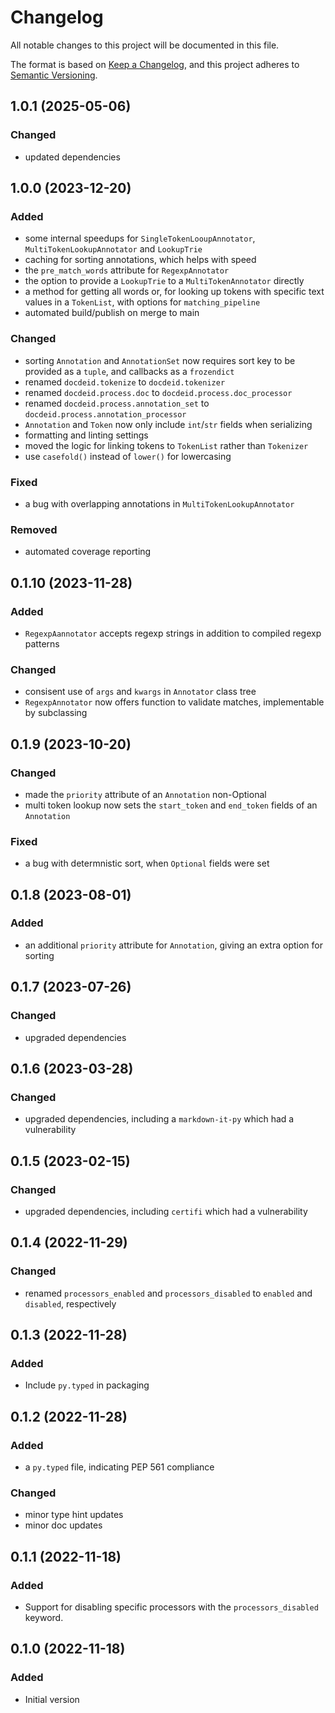 # Changelog

All notable changes to this project will be documented in this file.

The format is based on [Keep a Changelog](https://keepachangelog.com/en/1.0.0/),
and this project adheres to [Semantic Versioning](https://semver.org/spec/v2.0.0.html).

## 1.0.1 (2025-05-06)

### Changed
* updated dependencies

## 1.0.0 (2023-12-20)

### Added 
* some internal speedups for `SingleTokenLooupAnnotator`, `MultiTokenLookupAnnotator` and `LookupTrie`
* caching for sorting annotations, which helps with speed
* the `pre_match_words` attribute for `RegexpAnnotator`
* the option to provide a `LookupTrie` to a `MultiTokenAnnotator` directly
* a method for getting all words or, for looking up tokens with specific text values in a `TokenList`, with options for `matching_pipeline`
* automated build/publish on merge to main

### Changed
* sorting `Annotation` and `AnnotationSet` now requires sort key to be provided as a `tuple`, and callbacks as a `frozendict`
* renamed `docdeid.tokenize` to `docdeid.tokenizer`
* renamed `docdeid.process.doc` to `docdeid.process.doc_processor`
* renamed `docdeid.process.annotation_set` to `docdeid.process.annotation_processor`
* `Annotation` and `Token` now only include `int`/`str` fields when serializing
* formatting and linting settings
* moved the logic for linking tokens to `TokenList` rather than `Tokenizer`
* use `casefold()` instead of `lower()` for lowercasing

### Fixed
* a bug with overlapping annotations in `MultiTokenLookupAnnotator`

### Removed
* automated coverage reporting

## 0.1.10 (2023-11-28) 

### Added
* `RegexpAannotator` accepts regexp strings in addition to compiled regexp patterns

### Changed
* consisent use of `args` and `kwargs` in `Annotator` class tree
* `RegexpAnnotator` now offers function to validate matches, implementable by subclassing

## 0.1.9 (2023-10-20)

### Changed
* made the `priority` attribute of an `Annotation` non-Optional
* multi token lookup now sets the `start_token` and `end_token` fields of an `Annotation`

### Fixed
* a bug with determnistic sort, when `Optional` fields were set


## 0.1.8 (2023-08-01)

### Added
* an additional `priority` attribute for `Annotation`, giving an extra option for sorting

## 0.1.7 (2023-07-26)

### Changed
* upgraded dependencies

## 0.1.6 (2023-03-28)

### Changed
* upgraded dependencies, including a `markdown-it-py` which had a vulnerability

## 0.1.5 (2023-02-15)

### Changed
* upgraded dependencies, including `certifi` which had a vulnerability

## 0.1.4 (2022-11-29)

### Changed
* renamed `processors_enabled` and `processors_disabled` to `enabled` and `disabled`, respectively

## 0.1.3 (2022-11-28)

### Added
* Include `py.typed` in packaging

## 0.1.2 (2022-11-28)

### Added
* a `py.typed` file, indicating PEP 561 compliance

### Changed
* minor type hint updates
* minor doc updates

## 0.1.1 (2022-11-18)

### Added
* Support for disabling specific processors with the `processors_disabled` keyword. 

## 0.1.0 (2022-11-18)

### Added
* Initial version